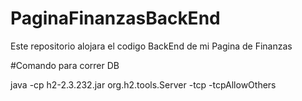 # PaginaFinanzasBackEnd
Este repositorio alojara el codigo BackEnd de mi Pagina de Finanzas


#Comando para correr DB


java -cp h2-2.3.232.jar org.h2.tools.Server -tcp -tcpAllowOthers

